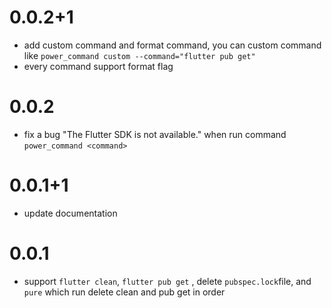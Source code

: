 # 0.0.2+1

* add custom command and format command, you can custom command like `power_command custom --command="flutter pub get"`
* every command support format flag

# 0.0.2

* fix a bug "The Flutter SDK is not available." when run command `power_command <command>`

# 0.0.1+1

* update documentation

# 0.0.1

* support `flutter clean`, `flutter pub get` , delete `pubspec.lock`file, and `pure` which run delete clean and pub get in order 